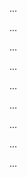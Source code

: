 <panel type="info" header=":trophy: Can explain some techniques for specifying requirements :star::star::star:" expandable expanded no-close>

<panel type="info" header=":trophy: Can write more detailed user stories :star::star::star:" expandable>
  <include src="../../book/specifyingRequirements/userStories/details/full.md" />
  <panel header=":dart: Evidence" expanded>

...

  </panel>
</panel>

<panel type="info" header=":trophy: Can use user stories to manage requirements of project :star::star::star:" expandable>
  <include src="../../book/specifyingRequirements/userStories/usage/full.md" />
  <panel header=":dart: Evidence" expanded>

...

  </panel>
</panel>

<panel type="warning" header=":trophy: Can explain use cases :star::star:" expandable>
  <include src="../../book/specifyingRequirements/useCases/introduction/full.md" />
  <panel header=":dart: Evidence" expanded>

...

  </panel>
</panel>

<panel type="info" header=":trophy: Can specify details of a use case in a structured format :star::star::star:" expandable>
  <include src="../../book/specifyingRequirements/useCases/details/full.md" />
  <panel header=":dart: Evidence" expanded>

...

  </panel>
</panel>

<panel type="success" header=":trophy: Can optimize the use of use cases :star::star::star::star:" expandable>
  <include src="../../book/specifyingRequirements/useCases/usage/full.md" />
  <panel header=":dart: Evidence" expanded>

...

  </panel>
</panel>

<panel type="info" header=":trophy: Can explain prose :star::star::star:" expandable>
  <include src="../../book/gatheringRequirements/userSurveys/full.md" />
  <panel header=":dart: Evidence" expanded>

...

  </panel>
</panel>

<panel type="info" header=":trophy: Can explain feature lists :star::star::star:" expandable>
  <include src="../../book/specifyingRequirements/featureList/what/full.md" />
  <panel header=":dart: Evidence" expanded>

...

  </panel>
</panel>

<panel type="info" header=":trophy: Can explain glossary :star::star::star:" expandable>
  <include src="../../book/specifyingRequirements/glossary/what/full.md" />
  <panel header=":dart: Evidence" expanded>

...

  </panel>
</panel>

<panel type="info" header=":trophy: Can explain supplementary requirements :star::star::star:" expandable>
  <include src="../../book/specifyingRequirements/supplementaryRequirements/what/full.md" />
  <panel header=":dart: Evidence" expanded>

...

  </panel>
</panel>

</panel>
